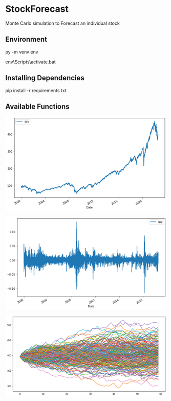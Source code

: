 # StockForecast

Monte Carlo simulation to Forecast an individual stock

## Environment

py -m venv env

env\Scripts\activate.bat

## Installing Dependencies

pip install -r requirements.txt

## Available Functions

![Adjusted Close Chart](assets/spy_adj_close.png)

![Log for Volitility](assets/spy_log_returns.png)

![Monte Carlo](assets/spy_simulation.png)
